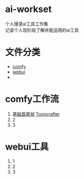 # ai-workset
个人搜录ai工具工作集    
记录个人现阶段了解并能运用的ai工具    
# 文件分类    
 - [comfy](comfy)   
 - [webui](comfy)
 - 
# comfy工作流
1. [基础首尾帧](comfy/基础首尾帧.json) [Tooncrafter](https://github.com/AIGODLIKE/ComfyUI-ToonCrafter/tree/main/ToonCrafter)
2. 2
3. 3

# webui工具
1. 1
2. 2
3. 3

